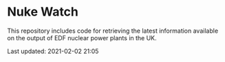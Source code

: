 # Nuke Watch

This repository includes code for retrieving the latest information available on the output of EDF nuclear power plants in the UK.

Last updated: 2021-02-02 21:05